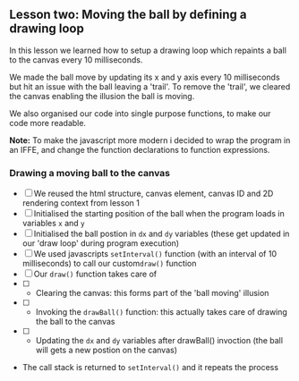 ## Lesson two: Moving the ball by defining a drawing loop
In this lesson we learned how to setup a drawing loop which repaints a ball to the canvas every 10 milliseconds.

We made the ball move by updating its x and y axis every 10 milliseconds but hit an issue with the ball leaving a 'trail'. To remove the 'trail', we cleared the canvas enabling the illusion the ball is moving.

We also organised our code into single purpose functions, to make our code more readable.

**Note:** To make the javascript more modern i decided to wrap the program in an IFFE, and change the function declarations to function expressions.

### Drawing a moving ball to the canvas
- [ ] We reused the html structure, canvas element, canvas ID and 2D rendering context from lesson 1
- [ ] Initialised the starting position of the ball when the program loads in variables `x` and `y`
- [ ] Initialised the ball postion in `dx` and `dy` variables (these get updated in our 'draw loop' during program execution)
- [ ] We used javascripts `setInterval()` function (with an interval of 10 milliseconds) to call our custom`draw()` function
- [ ] Our `draw()` function takes care of 
 - [ ] - Clearing the canvas: this forms part of the 'ball moving' illusion
 - [ ] - Invoking the `drawBall()` function: this actually takes care of drawing the ball to the canvas
 - [ ] - Updating the `dx` and `dy` variables after drawBall() invoction (the ball will gets a new postion on the canvas)
- The call stack is returned to `setInterval()` and it repeats the process

